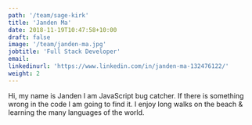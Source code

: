 ```yaml
---
path: '/team/sage-kirk'
title: 'Janden Ma'
date: 2018-11-19T10:47:58+10:00
draft: false
image: '/team/janden-ma.jpg'
jobtitle: 'Full Stack Developer'
email:
linkedinurl: 'https://www.linkedin.com/in/janden-ma-132476122/'
weight: 2
---
```


Hi, my name is Janden I am JavaScript bug catcher. If there is something wrong in the code I am going to find it. I enjoy long walks on the beach & learning the many languages of the world.
